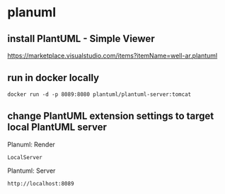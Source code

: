 # planuml

## install PlantUML - Simple Viewer
https://marketplace.visualstudio.com/items?itemName=well-ar.plantuml

## run in docker locally
```
docker run -d -p 8089:8080 plantuml/plantuml-server:tomcat
```
## change PlantUML extension settings to target local PlantUML server
Planuml: Render
```
LocalServer
```
Plantuml: Server
```
http://localhost:8089
```
